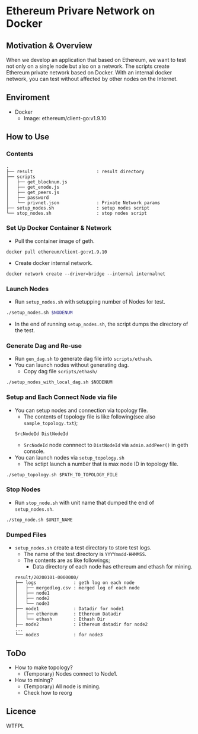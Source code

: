 # Ethereum Privare Network on Docker
## Motivation & Overview
When we develop an application that based on Ethereum, we want to test not only on a single node but also on a network. The scripts create Ethereum private network based on Docker. With an internal docker network, you can test without affected by other nodes on the Internet.

## Enviroment
- Docker
    - Image: ethereum/client-go:v1.9.10
## How to Use
### Contents
```
.
├── result                        : result directory
├── scripts
│   ├── get_blocknum.js
│   ├── get_enode.js
│   ├── get_peers.js
│   ├── password
│   └── privnet.json              : Private Network params
├── setup_nodes.sh                : setup nodes script
└── stop_nodes.sh                 : stop nodes script

```
### Set Up Docker Container & Network
- Pull the container image of geth.
```
docker pull ethereum/client-go:v1.9.10
```
- Create docker internal network.
```
docker network create --driver=bridge --internal internalnet
```
### Launch Nodes
- Run `setup_nodes.sh` with setupping number of Nodes for test.
```sh
./setup_nodes.sh $NODENUM
```
- In the end of running `setup_nodes.sh`, the script dumps the directory of the test.

### Generate Dag and Re-use
- Run `gen_dag.sh` to generate dag file into `scripts/ethash`.
- You can launch nodes without generating dag.
    - Copy dag file `scripts/ethash/` 
```
./setup_nodes_with_local_dag.sh $NODENUM
``` 

### Setup and Each Connect Node via file
- You can setup nodes and connection via topology file.
    - The contents of topology file is like following(see also `sample_topology.txt`);
    ```
    SrcNodeId DistNodeId 
    ```
    - `SrcNodeId` node connnect to `DistNodeId` via `admin.addPeer()` in geth console.
- You can launch nodes via `setup_topology.sh`
    - The sctipt launch a number that is max node ID in topology file. 
```
./setup_topology.sh $PATH_TO_TOPOLOGY_FILE
```

### Stop Nodes
- Run `stop_node.sh` with unit name that dumped the end of `setup_nodes.sh`.
```
./stop_node.sh $UNIT_NAME
```
### Dumped Files
- `setup_nodes.sh` create a test directory to store test logs.
    - The name of the test directory is `YYYYmmdd-HHMMSS`.
    - The contents are as like followings;
        - Data directory of each node has ethereum and ethash for mining.
    ```
    result/20200101-0000000/
    ├── logs              : geth log on each node
    │   ├── mergedlog.csv : merged log of each node
    │   ├── node1
    │   ├── node2
    │   └── node3
    ├── node1             : Datadir for node1
    │   ├── ethereum      : Ethereum Datadir
    │   └── ethash        : Ethash Dir
    ├── node2             : Ethereum datadir for node2
    ...
    └── node3             : for node3
    ```

## ToDo
- How to make topology?
    - (Temporary) Nodes connect to Node1.
- How to mining?
    - (Temporary) All node is mining.
    - Check how to reorg
## Licence
WTFPL
